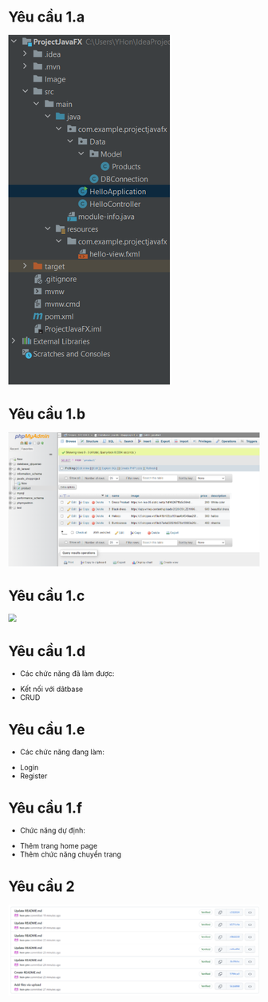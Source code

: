 # Yêu cầu 1.a<br>
![](https://github.com/hon-pnv/JavaFX/blob/main/ProjectJavaFX/Image/Image1a.PNG)
# Yêu cầu 1.b<br>
![](https://github.com/hon-pnv/JavaFX/blob/main/ProjectJavaFX/Image/Image1b.PNG)
# Yêu cầu 1.c<br>
![](https://drive.google.com/drive/folders/1FM1I_kEo58co-JbyWOwTsBE8aTAs4jv0?usp=sharing)
# Yêu cầu 1.d<br>
- Các chức năng đã làm được:
+ Kết nối với dâtbase
+ CRUD
# Yêu cầu 1.e<br>
- Các chức năng đang làm:
+ Login
+ Register
# Yêu cầu 1.f<br>
- Chức năng dự định:
+ Thêm trang home page
+ Thêm chức năng chuyển trang
# Yêu cầu 2<br>
![](https://github.com/hon-pnv/JavaFX/blob/main/ProjectJavaFX/Image/Y%C3%AAu%20c%E1%BA%A7u%202.PNG)
